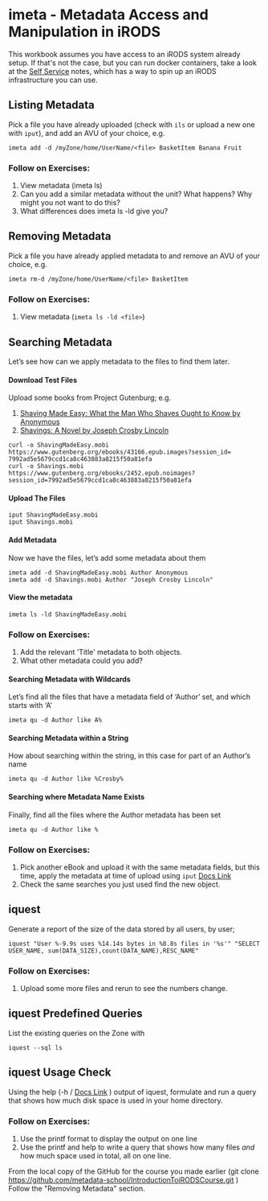 # imeta - Metadata Access and Manipulation in iRODS

This workbook assumes you have access to an iRODS system already setup.
If that's not the case, but you can run docker containers, take a look at the [Self Service](../SelfService/README.md) notes, which has a way to spin up an iRODS infrastructure you can use.

## Listing Metadata

Pick a file you have already uploaded (check with `ils` or upload a new one with `iput`), and add an AVU of your choice, e.g.

`imeta add -d /myZone/home/UserName/<file> BasketItem Banana Fruit `


### Follow on Exercises: 

1. View metadata (imeta ls) 
2. Can you add a similar metadata without the unit? What happens? Why might you not want to do this?
3. What differences does imeta ls -ld give you? 

## Removing Metadata

Pick a file you have already applied metadata to and remove an AVU of your choice, e.g.

`imeta rm-d /myZone/home/UserName/<file> BasketItem`

### Follow on Exercises: 

1. View metadata (`imeta ls -ld <file>`) 

## Searching Metadata

Let’s see how can we apply metadata to the files to find them later.

#### Download Test Files

Upload some books from Project Gutenburg; e.g.
1. [Shaving Made Easy: What the Man Who Shaves Ought to Know by Anonymous](https://www.gutenberg.org/ebooks/43166)
2. [Shavings: A Novel by Joseph Crosby Lincoln](https://www.gutenberg.org/ebooks/2452)

```
curl -o ShavingMadeEasy.mobi https://www.gutenberg.org/ebooks/43166.epub.images?session_id=
7992ad5e5679ccd1ca8c463883a8215f50a81efa
curl -o Shavings.mobi https://www.gutenberg.org/ebooks/2452.epub.noimages?session_id=7992ad5e5679ccd1ca8c463883a8215f50a81efa
```

#### Upload The Files

```
iput ShavingMadeEasy.mobi
iput Shavings.mobi
```

#### Add Metadata

Now we have the files, let’s add some metadata about them

```
imeta add -d ShavingMadeEasy.mobi Author Anonymous
imeta add -d Shavings.mobi Author "Joseph Crosby Lincoln"
```

#### View the metadata

```
imeta ls -ld ShavingMadeEasy.mobi
```

### Follow on Exercises: 

1. Add the relevant 'Title' metadata to both objects.
2. What other metadata could you add?


#### Searching Metadata with Wildcards

Let’s find all the files that have a metadata field of ‘Author’ set, and which starts with ‘A’

`imeta qu -d Author like A%`

#### Searching Metadata within a String

How about searching within the string, in this case for part of an Author’s name

`imeta qu -d Author like %Crosby%`


#### Searching where Metadata Name Exists

Finally, find all the files where the Author metadata has been set

`imeta qu -d Author like %`

### Follow on Exercises: 

1. Pick another eBook and upload it with the same metadata fields, but this time, apply the metadata at time of upload using `iput` [Docs Link](https://docs.irods.org/4.2.8/icommands/user/#iput)
2. Check the same searches you just used find the new object.


## iquest 

Generate a report of the size of the data stored by all users, by user;

`iquest "User %-9.9s uses %14.14s bytes in %8.8s files in '%s'" "SELECT USER_NAME, sum(DATA_SIZE),count(DATA_NAME),RESC_NAME"`


### Follow on Exercises: 

1. Upload some more files and rerun to see the numbers change.

## iquest Predefined Queries

List the existing queries on the Zone with

`iquest --sql ls`

## iquest Usage Check

Using the help (-h /  [Docs Link](https://docs.irods.org/4.2.8/icommands/user/#iquest) ) output of iquest, formulate and run a query that shows how much disk space is used in your home directory.

### Follow on Exercises: 

1. Use the printf format to display the output on one line
2. Use the printf and help to write a query that shows how many files _and_ how much space used in total, all on one line. 



From the local copy of the GitHub for the course you made earlier 
(git clone https://github.com/metadata-school/IntroductionToiRODSCourse.git )
Follow the "Removing Metadata"  section.